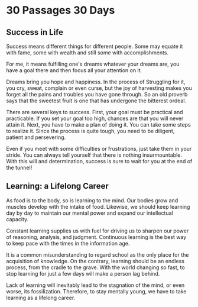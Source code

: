 # 30 Passages 30 Days

## Success in Life

Success means different things for different people. Some may equate it with fame, some with wealth and still some with accomplishments. 

For me, it means fulfilling one's dreams whatever your dreams are, you have a goal there and then focus all your attention on it.

Dreams bring you hope and happiness. In the process of Struggling for it, you cry, sweat, complain or even curse, but the joy of harvesting makes you forget all the pains and troubles you have gone through. So an old proverb says that the sweetest fruit is one that has undergone the bitterest ordeal.

There are several keys to success. First, your goal must be practical and practicable. If you set your goal too high, chances are that you will never attain it. Next, you have to make a plan of doing it. You can take some steps to realize it. Since the process is quite tough, you need to be diligent, patient and persevering.

Even if you meet with some difficulties or frustrations, just take them in your stride. You can always tell yourself that there is nothing insurmountable. With this will and determination, success is sure to wait for you at the end of the tunnel!


## Learning: a Lifelong Career

As food is to the body, so is learning to the mind. Our bodies grow and muscles develop with the intake of food. Likewise, we should keep learning day by day to maintain our mental power and expand our intellectual capacity.

Constant learning supplies us with fuel for driving us to sharpen our power of reasoning, analysis, and judgment. Continuous learning is the best way to keep pace with the times in the information age.

It is a common misunderstanding to regard school as the only place for the acquisition of knowledge. On the contrary, learning should be an endless process, from the cradle to the grave. With the world changing so fast, to stop learning for just a few days will make a person lag behind.

Lack of learning will inevitably lead to the stagnation of the mind, or even worse, its fossilization. Therefore, to stay mentally young, we have to take learning as a lifelong career.

